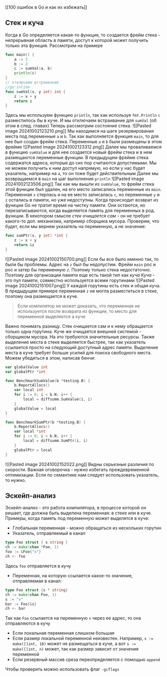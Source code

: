 [[100 ошибок в Go и как их избежать]]

## Стек и куча
Когда в Go определяется какая-то функция, то создается фрейм стека - непрерывная область в памяти, доступ к которой может получить только эта функция. Рассмотрим на примере
```go
func main() {
	a := 3
	b := 2
	c := sumVal(a, b)
	println(c)
}
// отключаем встраивание
//go:inline
func sumVal(x, y int) int {
	z := x + y
	return z
}
```
Здесь мы используем функцию `println`, так как используя `fmt.Println` `c` разместилось бы в куче. И мы отключаем встраивание для `sumVal` (об этом в след. главах)
Теперь рассмотрим состояние стека. 
![[Pasted image 20241002123210.png]]
Мы находимся на шаге резервирования места под переменные `a` и `b`. Так как выполняется функция `main`, то для нее был создан фрейм стека. Переменные `a` и `b` были размещены в этом фрейме
![[Pasted image 20241002123312.png]]
Далее мы проваливаемся в функцию `sumValue` и для нее создается новый фрейм стека и в нем размещаются переменные функции. В предыдущем фрейме стека содержатся адреса, которые до сих пор считаются допустимыми. Мы не можем получить к ним доступ напрямую, но если у нас будет указатель, например на `a`, то он тоже будет действительным
Далее мы возвращаемся в `main` на шаг выполнения `println`
![[Pasted image 20241002123506.png]]
Так как мы вышли из `sumValue`, то фрейм стека этой функции был удален, на его место записались переменные из `main`. Переменная `x` стерлась и на ее место записалась `c`, но переменные `y` и `z` остались в памяти, но уже недоступны.
Когда происходит возврат из функции Go не тратит время на чистку памяти. Они остаются, но перезаписываются, когда выделяется память для переменных в род. функции. В некотором смысле *стек очищается сам* - он не требует какого-то доп. механизма, например сборщика мусора.
Проверим, что будет, если мы вернем указатель на переменную, а не значение:
```go
func sumPtr(x, y int) *int {
	z := x + y
	return &z
}
```
![[Pasted image 20241002150700.png]]
Если бы все было именно так, то были бы проблемы. Адрес на `z` был бы недопустим. Фрейм `main` рос и рос и затер бы переменную `z`. Поэтому только стека недостаточно. Поэтому для организации памяти еще есть такой тип как *куча*
*Куча* - это пул памяти, совместно используется всеми горутинами
![[Pasted image 20241002151007.png]]
У каждой горутины есть стек и общая куча. В предыдущем примере переменная `z` не могла разместиться в стеке, поэтому она размещается в куче.
> Если компилятор не может доказать, что переменная не используется после возврата из функции, то место для переменной выделяется а куче

Важно понимать разницу. Стек очищается сам и к нему обращается только одна горутина. Куче же очищается внешней системой - сборщиком мусора. На это требуются значительные ресурсы. Также выделение места в стеке выделяется быстрее, так как указатель ссылается просто на следующий доступный адрес памяти. Выделение места в куче требует больше усилий для поиска свободного места. 
Можем убедиться в этом, написав бенчи:
```go
var globalValue int
var globalPtr *int

func BenchmarkSumValue(b *testing.B) {
    b.ReportAllocs()
    var local int
    for i := 0; i < b.N; i++ {
        local = diffsumm.SumValue(i, i)
    }
    globalValue = local
}

func BenchmarkSumPtr(b *testing.B) {
    b.ReportAllocs()
    var local *int
    for i := 0; i < b.N; i++ {
        local = diffsumm.SumPtr(i, i)
    }
    globalPtr = local
}
```
![[Pasted image 20241002152022.png]]
Видны серьезные различия по скорости. 
Важная оговорочка - нужно избегать преждевременной оптимизации. Если по семантике нам следует использовать указатель, то нужно.

## Эскейп-анализ
Эскейп-анализ - это работа компилятора, в процессе которой он решает, где должна быть выделена переменная: в стеке или в куче. 
Примеры, когда память под переменную может выделятся в куче:
- Глобальная переменная - можно обращаться из нескольких горутин
- Указатель, отправляемый в канал
```go
type Foo struct { s string }
ch := make(chan *Foo, 1)
foo := &Foo{"x"}
ch <- foo
```
Здесь `foo` отправляется в кучу
- Переменная, на которую ссылается какое-то значение, отправляемая в канал:
```go
type Foo struct {s * string}
ch := make(chan Foo, 1)
s := "x"
bar := Foo{&s}
ch <- bar
```
Так как `Foo` ссылается на переменную `s` через ее адрес, то она отправляются в кучу
- Если локальная переменная слишком большая
- Если размер локальной переменной неизвестен. Например, `s := make([]int, 10)` может не размещаться в куче, а вот `s := make([]int, n)` может, так как размер зависит от значения переменной
- Если резервный массив среза переопределяется с помощью `append`

Чтобы проверить можно использовать флаг `-gcflags`

